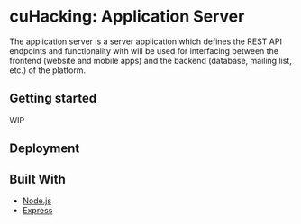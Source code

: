 # cuHacking: Application Server
The application server is a server application which defines the REST API endpoints and functionality with will be used for interfacing between the frontend (website and mobile apps) and the backend (database, mailing list, etc.) of the platform.

## Getting started
WIP

## Deployment

## Built With
* [Node.js](https://nodejs.org/en/)
* [Express](https://expressjs.com/)


